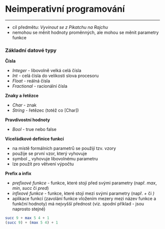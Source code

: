 # Neimperativní programování
--------
- cíl předmětu: *Vyvinout se z Pikatchu na Rajchu*
- nemohou se měnit hodnoty proměnných, ale mohou se měnit parametry funkce

### Základní datové typy
**Čísla**
- *Integer* - libovolně velká celá čísla
- *Int* - celá čísla do velikosti slova procesoru
- *Float* - reálná čísla
- *Fractional* - racionální čísla

**Znaky a řetězce**
- *Char* - znak
- *String* - řetězec (totéž co [Char])

**Pravdivostní hodnoty**
- *Bool* - true nebo false

**Víceřádkové definice funkcí**
- na místě formálních parametrů se použijí tzv. vzory
- použije se první vzor, který vyhovuje
- symbol _ vyhovuje libovolnému parametru
- lze použít pro větvení výpočtu

**Prefix a infix**
- *prefixové funkce* - funkce, které stojí před svými parametry (např. *max*, *min*, *succ* či *pred*)
- *infixové funkce* - funkce, které stojí mezi svými parametry (např. *+* či *)*
- aplikace funkcí (zavolání funkce vložením mezery mezi název funkce a funkční hodnoty) má nejvyšší přednost (viz. spodní příklad - jsou naprosto stejné)
```haskell
succ 9 + max 5 4 + 1
(succ 9) + (max 5 4) + 1
```
